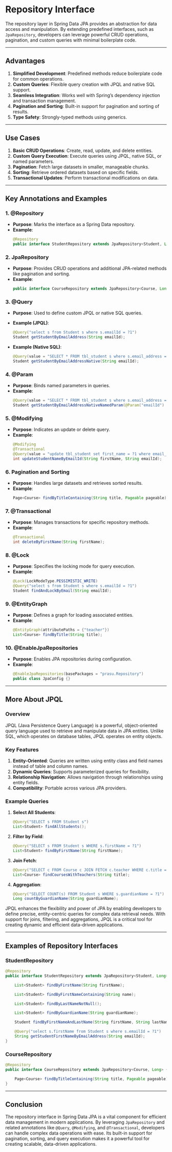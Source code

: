 # Repository Interface

The repository layer in Spring Data JPA provides an abstraction for data access and manipulation. By extending predefined interfaces, such as `JpaRepository`, developers can leverage powerful CRUD operations, pagination, and custom queries with minimal boilerplate code.

---

## Advantages
1. **Simplified Development**: Predefined methods reduce boilerplate code for common operations.
2. **Custom Queries**: Flexible query creation with JPQL and native SQL support.
3. **Seamless Integration**: Works well with Spring’s dependency injection and transaction management.
4. **Pagination and Sorting**: Built-in support for pagination and sorting of results.
5. **Type Safety**: Strongly-typed methods using generics.

---

## Use Cases
1. **Basic CRUD Operations**: Create, read, update, and delete entities.
2. **Custom Query Execution**: Execute queries using JPQL, native SQL, or named parameters.
3. **Pagination**: Fetch large datasets in smaller, manageable chunks.
4. **Sorting**: Retrieve ordered datasets based on specific fields.
5. **Transactional Updates**: Perform transactional modifications on data.

---

## Key Annotations and Examples

### 1. @Repository
- **Purpose**: Marks the interface as a Spring Data repository.
- **Example**:
  ```java
  @Repository
  public interface StudentRepository extends JpaRepository<Student, Long> {}
  ```

### 2. JpaRepository
- **Purpose**: Provides CRUD operations and additional JPA-related methods like pagination and sorting.
- **Example**:
  ```java
  public interface CourseRepository extends JpaRepository<Course, Long> {}
  ```

### 3. @Query
- **Purpose**: Used to define custom JPQL or native SQL queries.
- **Example (JPQL)**:
  ```java
  @Query("select s from Student s where s.emailId = ?1")
  Student getStudentByEmailAddress(String emailId);
  ```

- **Example (Native SQL)**:
  ```java
  @Query(value = "SELECT * FROM tbl_student s where s.email_address = ?1", nativeQuery = true)
  Student getStudentByEmailAddressNative(String emailId);
  ```

### 4. @Param
- **Purpose**: Binds named parameters in queries.
- **Example**:
  ```java
  @Query(value = "SELECT * FROM tbl_student s where s.email_address = :emailId", nativeQuery = true)
  Student getStudentByEmailAddressNativeNamedParam(@Param("emailId") String emailId);
  ```

### 5. @Modifying
- **Purpose**: Indicates an update or delete query.
- **Example**:
  ```java
  @Modifying
  @Transactional
  @Query(value = "update tbl_student set first_name = ?1 where email_address = ?2", nativeQuery = true)
  int updateStudentNameByEmailId(String firstName, String emailId);
  ```

### 6. Pagination and Sorting
- **Purpose**: Handles large datasets and retrieves sorted results.
- **Example**:
  ```java
  Page<Course> findByTitleContaining(String title, Pageable pageable);
  ```

### 7. @Transactional
- **Purpose**: Manages transactions for specific repository methods.
- **Example**:
  ```java
  @Transactional
  int deleteByFirstName(String firstName);
  ```

### 8. @Lock
- **Purpose**: Specifies the locking mode for query execution.
- **Example**:
  ```java
  @Lock(LockModeType.PESSIMISTIC_WRITE)
  @Query("select s from Student s where s.emailId = ?1")
  Student findAndLockByEmail(String emailId);
  ```

### 9. @EntityGraph
- **Purpose**: Defines a graph for loading associated entities.
- **Example**:
  ```java
  @EntityGraph(attributePaths = {"teacher"})
  List<Course> findByTitle(String title);
  ```

### 10. @EnableJpaRepositories
- **Purpose**: Enables JPA repositories during configuration.
- **Example**:
  ```java
  @EnableJpaRepositories(basePackages = "prasu.Repository")
  public class JpaConfig {}
  ```

---

## More About JPQL

### Overview
JPQL (Java Persistence Query Language) is a powerful, object-oriented query language used to retrieve and manipulate data in JPA entities. Unlike SQL, which operates on database tables, JPQL operates on entity objects.

### Key Features
1. **Entity-Oriented**: Queries are written using entity class and field names instead of table and column names.
2. **Dynamic Queries**: Supports parameterized queries for flexibility.
3. **Relationship Navigation**: Allows navigation through relationships using entity fields.
4. **Compatibility**: Portable across various JPA providers.

### Example Queries
1. **Select All Students**:
   ```java
   @Query("SELECT s FROM Student s")
   List<Student> findAllStudents();
   ```

2. **Filter by Field**:
   ```java
   @Query("SELECT s FROM Student s WHERE s.firstName = ?1")
   List<Student> findByFirstName(String firstName);
   ```

3. **Join Fetch**:
   ```java
   @Query("SELECT c FROM Course c JOIN FETCH c.teacher WHERE c.title = ?1")
   List<Course> findCoursesWithTeachers(String title);
   ```

4. **Aggregation**:
   ```java
   @Query("SELECT COUNT(s) FROM Student s WHERE s.guardianName = ?1")
   Long countByGuardianName(String guardianName);
   ```

JPQL enhances the flexibility and power of JPA by enabling developers to define precise, entity-centric queries for complex data retrieval needs. With support for joins, filtering, and aggregations, JPQL is a critical tool for creating dynamic and efficient data-driven applications.

---

## Examples of Repository Interfaces

### StudentRepository
```java
@Repository
public interface StudentRepository extends JpaRepository<Student, Long> {

    List<Student> findByFirstName(String firstName);

    List<Student> findByFirstNameContaining(String name);

    List<Student> findByLastNameNotNull();

    List<Student> findByGuardianName(String guardianName);

    Student findByFirstNameAndLastName(String firstName, String lastName);

    @Query("select s.firstName from Student s where s.emailId = ?1")
    String getStudentFirstNameByEmailAddress(String emailId);
}
```

### CourseRepository
```java
@Repository
public interface CourseRepository extends JpaRepository<Course, Long> {

    Page<Course> findByTitleContaining(String title, Pageable pageable);
}
```

---

## Conclusion
The repository interface in Spring Data JPA is a vital component for efficient data management in modern applications. By leveraging `JpaRepository` and related annotations like `@Query`, `@Modifying`, and `@Transactional`, developers can handle complex data operations with ease. Its built-in support for pagination, sorting, and query execution makes it a powerful tool for creating scalable, data-driven applications.

